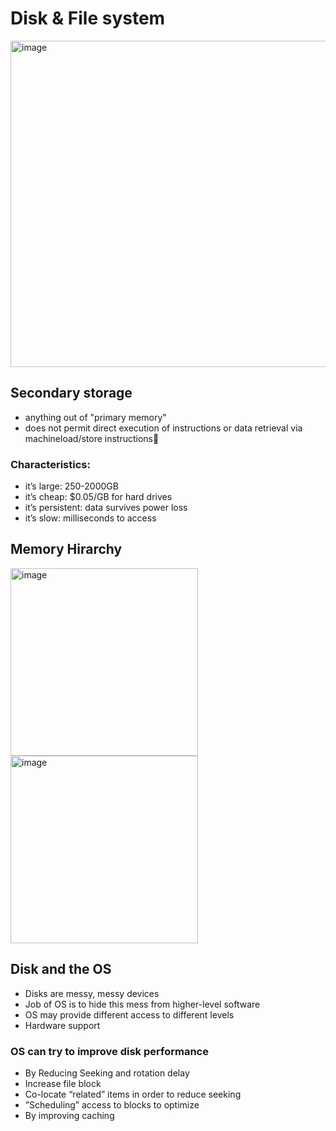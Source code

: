 # Disk & File system
<img width="522" alt="image" src="https://user-images.githubusercontent.com/74788199/235800915-12bd9093-afdb-430f-aae3-d56fbc17ba8c.png">

## Secondary storage
- anything out of "primary memory"
- does not permit direct execution of instructions or data retrieval via machineload/store instructions 
### Characteristics:
- it’s large: 250-2000GB
- it’s cheap: $0.05/GB for hard drives
- it’s persistent: data survives power loss
- it’s slow: milliseconds to access

## Memory Hirarchy
<img height="300" alt="image" src="https://user-images.githubusercontent.com/74788199/234087496-041e1224-42f9-4405-9cdf-d5f8beecc96f.png"> <img height="300" alt="image" src="https://user-images.githubusercontent.com/74788199/234087586-694dfab9-a171-4ccc-9270-935d35d6d0a2.png">

## Disk and the OS
- Disks are messy, messy devices
- Job of OS is to hide this mess from higher-level software
- OS may provide different access to different levels
- Hardware support

### OS can try to improve disk performance
- By Reducing Seeking and rotation delay
- Increase file block
- Co-locate “related” items in order to reduce seeking
- ”Scheduling” access to blocks to optimize
- By improving caching



